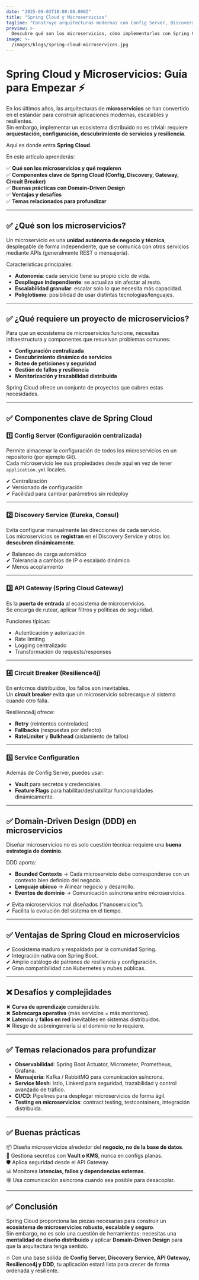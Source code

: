 ```yaml
---
date: "2025-09-03T18:00:00.000Z"
title: "Spring Cloud y Microservicios"
tagline: "Construye arquitecturas modernas con Config Server, Discovery Service, API Gateway y patrones de resiliencia"
preview: >-
  Descubre qué son los microservicios, cómo implementarlos con Spring Cloud, los componentes clave que necesitas (configuración, descubrimiento, gateway, resiliencia), ventajas, retos y buenas prácticas de diseño.
image: >-
  /images/blogs/spring-cloud-microservices.jpg
---
```


# Spring Cloud y Microservicios: Guía para Empezar ⚡

En los últimos años, las arquitecturas de **microservicios** se han convertido en el estándar para construir aplicaciones modernas, escalables y resilientes.  
Sin embargo, implementar un ecosistema distribuido no es trivial: requiere **orquestación, configuración, descubrimiento de servicios y resiliencia**.  

Aquí es donde entra **Spring Cloud**.

En este artículo aprenderás:

✅ **Qué son los microservicios y qué requieren**  
✅ **Componentes clave de Spring Cloud (Config, Discovery, Gateway, Circuit Breaker)**  
✅ **Buenas prácticas con Domain-Driven Design**  
✅ **Ventajas y desafíos**  
✅ **Temas relacionados para profundizar**  

---

## ✅ ¿Qué son los microservicios?

Un microservicio es una **unidad autónoma de negocio y técnica**, desplegable de forma independiente, que se comunica con otros servicios mediante APIs (generalmente REST o mensajería).  

Características principales:
- **Autonomía**: cada servicio tiene su propio ciclo de vida.  
- **Despliegue independiente**: se actualiza sin afectar al resto.  
- **Escalabilidad granular**: escalar solo lo que necesita más capacidad.  
- **Poliglotismo**: posibilidad de usar distintas tecnologías/lenguajes.  

---

## ✅ ¿Qué requiere un proyecto de microservicios?

Para que un ecosistema de microservicios funcione, necesitas infraestructura y componentes que resuelvan problemas comunes:

- **Configuración centralizada**  
- **Descubrimiento dinámico de servicios**  
- **Ruteo de peticiones y seguridad**  
- **Gestión de fallos y resiliencia**  
- **Monitorización y trazabilidad distribuida**  

Spring Cloud ofrece un conjunto de proyectos que cubren estas necesidades.

---

## ✅ Componentes clave de Spring Cloud

### 1️⃣ Config Server (Configuración centralizada)

Permite almacenar la configuración de todos los microservicios en un repositorio (por ejemplo Git).  
Cada microservicio lee sus propiedades desde aquí en vez de tener `application.yml` locales.

✔ Centralización  
✔ Versionado de configuración  
✔ Facilidad para cambiar parámetros sin redeploy  

---

### 2️⃣ Discovery Service (Eureka, Consul)

Evita configurar manualmente las direcciones de cada servicio.  
Los microservicios se **registran** en el Discovery Service y otros los **descubren dinámicamente**.

✔ Balanceo de carga automático  
✔ Tolerancia a cambios de IP o escalado dinámico  
✔ Menos acoplamiento  

---

### 3️⃣ API Gateway (Spring Cloud Gateway)

Es la **puerta de entrada** al ecosistema de microservicios.  
Se encarga de rutear, aplicar filtros y políticas de seguridad.

Funciones típicas:
- Autenticación y autorización  
- Rate limiting  
- Logging centralizado  
- Transformación de requests/responses  

---

### 4️⃣ Circuit Breaker (Resilience4j)

En entornos distribuidos, los fallos son inevitables.  
Un **circuit breaker** evita que un microservicio sobrecargue al sistema cuando otro falla.

Resilience4j ofrece:
- **Retry** (reintentos controlados)  
- **Fallbacks** (respuestas por defecto)  
- **RateLimiter** y **Bulkhead** (aislamiento de fallos)  

---

### 5️⃣ Service Configuration

Además de Config Server, puedes usar:
- **Vault** para secretos y credenciales.  
- **Feature Flags** para habilitar/deshabilitar funcionalidades dinámicamente.  

---

## ✅ Domain-Driven Design (DDD) en microservicios

Diseñar microservicios no es solo cuestión técnica: requiere una **buena estrategia de dominio**.

DDD aporta:
- **Bounded Contexts** → Cada microservicio debe corresponderse con un contexto bien definido del negocio.  
- **Lenguaje ubicuo** → Alinear negocio y desarrollo.  
- **Eventos de dominio** → Comunicación asíncrona entre microservicios.  

✔ Evita microservicios mal diseñados (“nanoservicios”).  
✔ Facilita la evolución del sistema en el tiempo.  

---

## ✅ Ventajas de Spring Cloud en microservicios

✔ Ecosistema maduro y respaldado por la comunidad Spring.  
✔ Integración nativa con Spring Boot.  
✔ Amplio catálogo de patrones de resiliencia y configuración.  
✔ Gran compatibilidad con Kubernetes y nubes públicas.  

---

## ❌ Desafíos y complejidades

✖ **Curva de aprendizaje** considerable.  
✖ **Sobrecarga operativa** (más servicios = más monitoreo).  
✖ **Latencia** y **fallos en red** inevitables en sistemas distribuidos.  
✖ Riesgo de sobreingeniería si el dominio no lo requiere.  

---

## ✅ Temas relacionados para profundizar

- **Observabilidad**: Spring Boot Actuator, Micrometer, Prometheus, Grafana.  
- **Mensajería**: Kafka / RabbitMQ para comunicación asíncrona.  
- **Service Mesh**: Istio, Linkerd para seguridad, trazabilidad y control avanzado de tráfico.  
- **CI/CD**: Pipelines para desplegar microservicios de forma ágil.  
- **Testing en microservicios**: contract testing, testcontainers, integración distribuida.  

---

## ✅ Buenas prácticas

📦 Diseña microservicios alrededor del **negocio, no de la base de datos**.  
🔐 Gestiona secretos con **Vault o KMS**, nunca en configs planas.  
🛡️ Aplica seguridad desde el API Gateway.  
📊 Monitorea **latencias, fallos y dependencias externas**.  
🕸️ Usa comunicación asíncrona cuando sea posible para desacoplar.  

---

## ✅ Conclusión

Spring Cloud proporciona las piezas necesarias para construir un **ecosistema de microservicios robusto, escalable y seguro**.  
Sin embargo, no es solo una cuestión de herramientas: necesitas una **mentalidad de diseño distribuido** y aplicar **Domain-Driven Design** para que la arquitectura tenga sentido.  

🔥 Con una base sólida de **Config Server, Discovery Service, API Gateway, Resilience4j y DDD**, tu aplicación estará lista para crecer de forma ordenada y resiliente.

